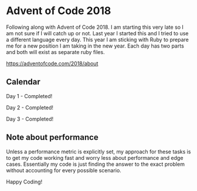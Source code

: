 # Advent of Code 2018
Following along with Advent of Code 2018. I am starting this very late so I am not sure if I will catch up or not. Last year I started this and I tried to use a different language every day. This year I am sticking with Ruby to prepare me for a new position I am taking in the new year. Each day has two parts and both will exist as separate ruby files.

https://adventofcode.com/2018/about

## Calendar
Day 1 - Completed!

Day 2 - Completed!

Day 3 - Completed!

## Note about performance
Unless a performance metric is explicitly set, my approach for these tasks is to get my code working fast and worry less about performance and edge cases. Essentially my code is just finding the answer to the exact problem without accounting for every possible scenario.

Happy Coding!
